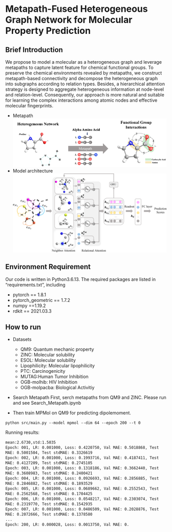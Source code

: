 # Metapath-Fused Heterogeneous Graph Network for Molecular Property Prediction

## Brief Introduction

 We propose to model a molecular as a heterogeneous graph and leverage metapaths to capture latent feature for chemical functional groups. To preserve the chemical environments revealed by metapaths, we construct metapath-based connectivity and decompose the heterogeneous graph into subgraphs according to relation types. Besides, a hierarchical attention strategy is designed to aggregate heterogeneous information at node-level and relation-level. Consequently, our approach is more natural and suitable for learning the complex interactions among atomic nodes and effective molecular fingerprints. 
 - Metapath
 ![image](image/fig1.gif)
 - Model architecture
  ![image](image/fig2.png)

## Environment Requirement

Our code is written in Python3.6.13. The required packages are listed in “requirements.txt”, including

- pytorch == 1.8.1
- pytorch_geometric == 1.7.2
- numpy ==1.19.2
- rdkit == 2021.03.3

## How to run

- Datasets
  - QM9: Quantum mechanic property
  - ZINC: Molecular solubility
  - ESOL: Molecular solubility
  - Lipophilicity: Molecular lipophilicity
  - PTC: Carcinogenicity
  - MUTAG:Human Tumor Inhibition
  - OGB-molhib: HIV Inhibition
  - OGB-molpacba: Biological Activitiy
  
- Search Metapath
  First, serch metapaths from QM9 and ZINC. Please run and see Search_Metapath.ipynb
- Then train MPMol on QM9 for predicting dipolemoment.

```
python src/main.py --model mpmol --dim 64 --epoch 200 --t 0
```
 Running results:
```
mean:2.6730,std:1.5035
Epoch: 001, LR: 0.001000, Loss: 0.4220750, Val MAE: 0.5018868, Test MAE: 0.5001504, Test stdMAE: 0.3326619
Epoch: 002, LR: 0.001000, Loss: 0.1993716, Val MAE: 0.4187411, Test MAE: 0.4127209, Test stdMAE: 0.2745105
Epoch: 003, LR: 0.001000, Loss: 0.1318186, Val MAE: 0.3662440, Test MAE: 0.3608983, Test stdMAE: 0.2400421
Epoch: 004, LR: 0.001000, Loss: 0.0926693, Val MAE: 0.2856885, Test MAE: 0.2846882, Test stdMAE: 0.1893529
Epoch: 005, LR: 0.001000, Loss: 0.0689662, Val MAE: 0.2552543, Test MAE: 0.2562568, Test stdMAE: 0.1704425
Epoch: 006, LR: 0.001000, Loss: 0.0548217, Val MAE: 0.2303074, Test MAE: 0.2319770, Test stdMAE: 0.1542935
Epoch: 007, LR: 0.001000, Loss: 0.0486509, Val MAE: 0.2028876, Test MAE: 0.2072666, Test stdMAE: 0.1378580
...
Epoch: 200, LR: 0.000028, Loss: 0.0013750, Val MAE: 0.
```
